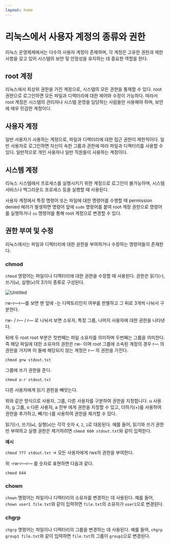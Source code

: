 ```yaml
---
layout: home
---
```


# 리눅스에서 사용자 계정의 종류와 권한

리눅스 운영체제에서는 다수의 사용자 계정이 존재하며, 각 계정은 고유한 권한과 제한사항을 갖고 있어 시스템의 보안 및 안정성을 유지하는 데 중요한 역할을 한다.

## root 계정

리눅스에서 최상위 권한을 가진 계정으로, 시스템의 모든 권한을 통제할 수 있다. root 권한으로 로그인하면 모든 파일과 디렉터리에 대한 제어와 수정이 가능하다. 따라서 root 계정은 시스템의 관리자나 시스템 운영을 담당하는 사람들만 사용해야 하며, 보안에 매우 민감한 계정이다.

## 사용자 계정

일반 사용자가 사용하는 계정으로, 파일과 디렉터리에 대한 접근 권한이 제한적이다. 일반 사용자로 로그인하면 자신이 속한 그룹과 권한에 따라 파일과 디렉터리를 사용할 수 있다. 일반적으로 개인 사용자나 일반 직원들이 사용하는 계정이다.

## 시스템 계정

리눅스 시스템에서 프로세스를 실행시키기 위한 계정으로 로그인이 불가능하며, 시스템 서비스나 백그라운드 프로세스 등을 실행할 때 사용된다.

사용자 계정에서 특정 명령어 또는 파일에 대한 명령어를 수행할 때 permission denied 에러가 발생하면 명령어 앞에 `sudo` 명령어를 붙여 root 계정 권한으로 명령어를 실행하거나 `su` 명령어를 통해 root 계정으로 변경할 수 있다.

## 권한 부여 및 수정

리눅스에서는 파일과 디렉터리에 대한 권한을 부여하거나 수정하는 명령어들이 존재한다.

### chmod

`chmod` 명령어는 파일이나 디렉터리에 대한 권한을 수정할 때 사용된다. 권한은 읽기(`r`), 쓰기(`w`), 실행(`x`)의 3가지 종류로 구성된다.

![Untitled](https://user-images.githubusercontent.com/53002135/232633743-a726f8aa-5c75-4294-8edf-65a5342a6b77.png)

rw-r—r—를 보면 맨 앞에 -는 디렉토리인지 여부를 판별하고 그 뒤로 3개씩 나눠서 구분한다.

rw- / r— / r— 로 나눠서 보면 소유자, 특정 그룹, 나머지 사용자에 대한 권한을 나타낸다.

뒤에 두 root root 부분은 첫번째는 파일 소유자를 의미하며 두번째는 그룹을 의미한다. 즉 해당 파일에 대한 소유자의 권한은 rw- 이며 root 그룹에 소속된 계정의 경우 r— 의 권한을 가지며 이 둘에 해당되지 않는 계정은 r— 의 권한을 가진다.

`chmod g+w stdout.txt`

그룹에 쓰기 권한을 준다.

`chmod o-r stdout.txt`

다른 사용자에게 읽기 권한을 빼앗는다.

위와 같은 방식으로 사용자, 그룹, 다른 사용자를 구분하여 권한을 지정합니다. u 사용자, g 그룹, o 다른 사용자, a 전부 에게 권한을 지정할 수 있고, 더하기(+)를 사용하여 권한을 추가하고, 빼기(-)를 사용하여 권한을 제거할 수 있다.

읽기(`r`), 쓰기(`w`), 실행(`x`)는 각각 숫자 `4`, `2`, `1`로 대응된다. 예를 들어, 읽기와 쓰기 권한만 부여하고 실행 권한은 제거하려면 `chmod 600 stdout.txt`와 같이 입력한다.

**예시**

`chmod 777 stdout.txt` → 모든 사용자에게 rwx의 권한을 부여한다.

위 -rw-r—r— 를 숫자로 표현하면 다음과 같다.

`chmod 644`

### chown

`chown` 명령어는 파일이나 디렉터리의 소유자를 변경하는 데 사용된다. 예를 들어, `chown user1 file.txt`와 같이 입력하면 `file.txt`의 소유자가 `user1`으로 변경된다.

### chgrp

`chgrp` 명령어는 파일이나 디렉터리의 그룹을 변경하는 데 사용된다. 예를 들어, `chgrp group1 file.txt`와 같이 입력하면 `file.txt`의 그룹이 `group1`으로 변경된다.